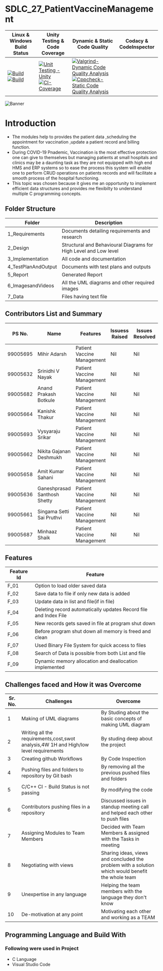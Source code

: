 # SDLC_27_PatientVaccineManagement
|Linux & Windows Build Status |Unity Testing & Code Coverage  |	Dynamic & Static Code Quality |	Codacy & CodeInspector |
|------|---------------|--------------|-------|
|[![Build](https://github.com/ShettyGaneshprasad/SDLC_27_PatientVaccineManagement/actions/workflows/c-Build-Linux.yml/badge.svg)](https://github.com/ShettyGaneshprasad/SDLC_27_PatientVaccineManagement/actions/workflows/c-Build-Linux.yml) [![Build](https://github.com/ShettyGaneshprasad/SDLC_27_PatientVaccineManagement/actions/workflows/c-Build-Windows.yml/badge.svg)](https://github.com/ShettyGaneshprasad/SDLC_27_PatientVaccineManagement/actions/workflows/c-Build-Windows.yml)|[![Unit Testing - Unity](https://github.com/ShettyGaneshprasad/SDLC_27_PatientVaccineManagement/actions/workflows/unity.yml/badge.svg)](https://github.com/ShettyGaneshprasad/SDLC_27_PatientVaccineManagement/actions/workflows/unity.yml)[![CI-Coverage](https://github.com/ShettyGaneshprasad/SDLC_27_PatientVaccineManagement/actions/workflows/Code%20Coverage.yml/badge.svg)](https://github.com/ShettyGaneshprasad/SDLC_27_PatientVaccineManagement/actions/workflows/Code%20Coverage.yml)|[![Valgrind-Dynamic Code Quality Analysis](https://github.com/ShettyGaneshprasad/SDLC_27_PatientVaccineManagement/actions/workflows/codeQualityDynamic.yml/badge.svg)](https://github.com/ShettyGaneshprasad/SDLC_27_PatientVaccineManagement/actions/workflows/codeQualityDynamic.yml)[![Cppcheck-Static Code Quality Analysis](https://github.com/ShettyGaneshprasad/SDLC_27_PatientVaccineManagement/actions/workflows/codeQualityStatic.yml/badge.svg)](https://github.com/ShettyGaneshprasad/SDLC_27_PatientVaccineManagement/actions/workflows/codeQualityStatic.yml)||






![Banner](https://github.com/ShettyGaneshprasad/SDLC_27_PatientVaccineManagement/blob/Production/1_Requirements/pvmsbanner.jpg)
# Introduction

- The modules help to provides the patient data ,scheduling the appointment for vaccination ,update a patient record and billing function.
- During COVID-19 Pnademic, Vaccination is the most effective protection one can give to themselves but managing patients at small hospitals and clinics may be a daunting task as they are not equipped with high end HMS and ERP systems so to ease the process this system will enable one to perform CRUD operations on patients records and will facilitate a smooth process of the hospital functioning.
- This topic was chosen because it gives me an opportunity to implement efficient data structures and provides me flexibilty to understand multiple C programming concepts.

## Folder Structure

| Folder              | Description                                                      |
| ------------------- | ---------------------------------------------------------------- |
| 1_Requirements      | Documents detailing requirements and research                    |
| 2_Design            | Structural and Behavioural Diagrams for High Level and Low level |
| 3_Implementation    | All code and documentation                                       |
| 4_TestPlanAndOutput | Documents with test plans and outputs                            |
| 5_Report            | Generated Report                                                 |
| 6_ImagesandVideos   | All the UML diagrams and other required images                   |
| 7_Data              | Files having text file                                           |

## Contributors List and Summary

| PS No.   | Name                         | Features                   | Issuess Raised | Issues Resolved | No Test Cases | Test Case Pass |
| -------- | ---------------------------- | -------------------------- | -------------- | --------------- | ------------- | -------------- |
| 99005695 | Mihir Adarsh                 | Patient Vaccine Management | Nil            | Nil             | 0             | 0              |
| 99005632 | Srinidhi V Nayak             | Patient Vaccine Management | Nil            | Nil             | 0             | 0              |
| 99005682 | Anand Prakash Botkule        | Patient Vaccine Management | Nil            | Nil             | 0             | 0              |
| 99005664 | Kanishk Thakur               | Patient Vaccine Management | Nil            | Nil             | 0             | 0              |
| 99005693 | Vysyaraju Srikar             | Patient Vaccine Management | Nil            | Nil             | 0             | 0              |
| 99005662 | Nikita Gajanan Deshmukh      | Patient Vaccine Management | Nil            | Nil             | 0             | 0              |
| 99005658 | Amit Kumar Sahani            | Patient Vaccine Management | Nil            | Nil             | 0             | 0              |
| 99005636 | Ganeshprasad Santhosh Shetty | Patient Vaccine Management | Nil            | Nil             | 0             | 0              |
| 99005661 | Singama Setti Sai Pruthvi    | Patient Vaccine Management | Nil            | Nil             | 0             | 0              |
| 99005687 | Minhaaz Shaik                | Patient Vaccine Management | Nil            | Nil             | 0             | 0              |

## Features

| Feature Id | Feature                                                          |
| ---------- | ---------------------------------------------------------------- |
| F_01       | Option to load older saved data                                  |
| F_02       | Save data to file if only new data is added                      |
| F_03       | Update data in list and file(if in file)                         |
| F_04       | Deleting record automatically updates Record file and Index File |
| F_05       | New records gets saved in file at program shut down              |
| F_06       | Before program shut down all memory is freed and clean           |
| F_07       | Used Binary File System for quick access to files                |
| F_08       | Search of Data is possible from both List and file               |
| F_09       | Dynamic memory allocation and deallocation implemented           |

## Challenges faced and How it was Overcome

| Sr. No. | Challenges                                                                            | Overcome                                                                                          |
| ------- | ------------------------------------------------------------------------------------- | ------------------------------------------------------------------------------------------------- |
| 1       | Making of UML diagrams                                                                | By Studing about the basic concepts of making UML diagram                                         |
| 2       | Writing all the requirements,cost,swot analysis,4W 1H and High/low level requirements | By studing deep about the project                                                                 |
| 3       | Creating github Workflows                                                             | By Code Inspection                                                                                |
| 4       | Pushing files and folders to repository by Git bash                                   | By removing all the previous pushed files and folders                                             |
| 5       | C/C++ CI - Build Status is not passing                                                | By modifying the code                                                                             |
| 6       | Contributors pushing files in a repository                                            | Discussed issues in standup meeting call and helped each other to push files                      |
| 7       | Assigning Modules to Team Members                                                     | Decided with Team Members & assigned with the Tasks in meeting                                    |
| 8       | Negotiating with views                                                                | Sharing ideas, views and concluded the problem with a solution which would benefit the whole team |
| 9       | Unexpertise in any language                                                           | Helping the team members with the language they don't know                                        |
| 10      | De-motivation at any point                                                            | Motivating each other and working as a TEAM                                                       |

## Programming Language and Build With

### Following were used in Project

- C Language
- Visual Studio Code
